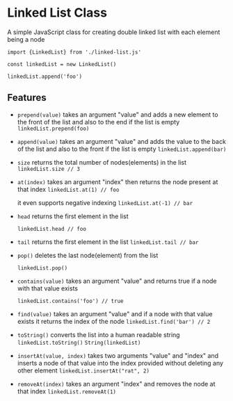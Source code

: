# Linked List Class 

A simple JavaScript class for creating double linked list with each element being a node

`import {LinkedList} from './linked-list.js'`

`const linkedList = new LinkedList()`

`linkedList.append('foo')`

## Features

- `prepend(value)` takes an argument "value" and adds a new element to the front of the list and also to the end if the list is empty
  `linkedList.prepend(foo)`
  
- `append(value)` takes an argument "value" and adds the value to the back of the list and also to the front if the list is empty
  `linkedList.append(bar)`
  
- `size` returns the total number of nodes(elements) in the list
  `linkedList.size // 3`
  
- `at(index)` takes an argument "index" then returns the node present at that index
  `linkedList.at(1) // foo `

  it even supports negative indexing
  `linkedList.at(-1) // bar `
  
- `head` returns the first element in the list
  
  `linkedList.head // foo`

- `tail` returns the first element in the list
  `linkedList.tail // bar`

- `pop()` deletes the last node(element) from the list

  `linkedList.pop()`

- `contains(value)` takes an argument "value" and returns true if a node with that value exists

   `linkedList.contains('foo') // true`

- `find(value)` takes an argument "value" and if a node with that value exists it returns the index of the node
  `linkedList.find('bar') // 2`

- `toString()` converts the list into a human readable string
  `linkedList.toString()`
  `String(linkedList)`

- `insertAt(value, index)` takes two arguments "value" and "index" and inserts a node of that value into the index provided without deleting any other element
  `linkedList.insertAt("rat", 2)`

- `removeAt(index)` takes an argument "index" and removes the node at that index
  `linkedList.removeAt(1)`
  
